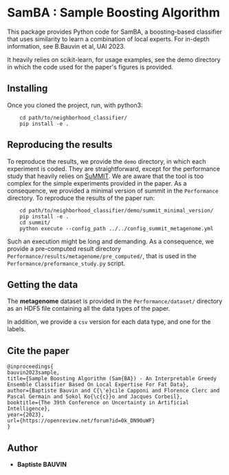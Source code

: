 # SamBA : Sample Boosting Algorithm

This package provides Python code for SamBA, a boosting-based classifier that
uses similarity to learn a combination of local experts. For in-depth
information, see B.Bauvin et al, UAI 2023.

It heavily relies on scikit-learn, for usage examples, see the demo directory in
which the code used for the paper's figures is provided.


## Installing

Once you cloned the project, run, with python3: 

```
    cd path/to/neighborhood_classifier/
    pip install -e .
```

## Reproducing the results

To reproduce the results, we provide the `demo` directory, in which each 
experiment is coded. They are straightforward, except for the performance study
 that heavily relies on [SuMMIT](https://github.com/multi-learn/summit). 
 We are aware that the tool is too complex for the simple experiments provided 
 in the paper. As a consequence, we provided a minimal version of summit in the 
 `Performance` directory.
To reproduce the results of the paper run: 
 
```
    cd path/to/neighborhood_classifier/demo/summit_minimal_version/
    pip install -e .
    cd summit/
    python execute --config_path ../../config_summit_metagenome.yml
```

Such an execution might be long and demanding. As a consequence, we provide a 
pre-computed result directory `Performance/results/metagenome/pre_computed/`, 
that is used in the `Performance/preformance_study.py` script.

## Getting the data

The **metagenome** dataset is provided in the `Performance/dataset/` directory 
as an HDF5 file containing all the data types of the paper.

In addition, we provide a `csv` version for each data type, and one for the labels. 

## Cite the paper

```
@inproceedings{
bauvin2023sample,
title={Sample Boosting Algorithm (Sam{BA}) - An Interpretable Greedy Ensemble Classifier Based On Local Expertise For Fat Data},
author={Baptiste Bauvin and C{\'e}cile Capponi and Florence Clerc and Pascal Germain and Sokol Ko{\c{c}}o and Jacques Corbeil},
booktitle={The 39th Conference on Uncertainty in Artificial Intelligence},
year={2023},
url={https://openreview.net/forum?id=0k_DN90uWF}
}
```

Author
-------

* **Baptiste BAUVIN**
